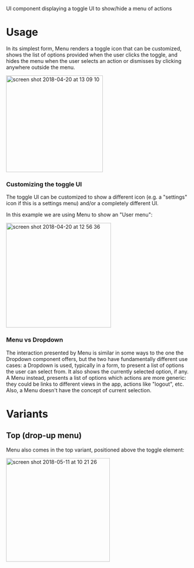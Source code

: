 UI component displaying a toggle UI to show/hide a menu of actions

# Usage

In its simplest form, Menu renders a toggle icon that can be customized, shows the list of options provided when the user clicks the toggle, and hides the menu when the user selects an action or dismisses by clicking anywhere outside the menu.

<img width="263" alt="screen shot 2018-04-20 at 13 09 10" src="https://user-images.githubusercontent.com/2643520/39047959-1cccd698-449c-11e8-811e-8a176f916651.png">

### Customizing the toggle UI

The toggle UI can be customized to show a different icon (e.g. a "settings" icon if this is a settings menu) and/or a completely different UI.

In this example we are using Menu to show an "User menu":

<img width="285" alt="screen shot 2018-04-20 at 12 56 36" src="https://user-images.githubusercontent.com/2643520/39047496-5a60aa68-449a-11e8-9ed0-4473347d8405.png">

### Menu vs Dropdown

The interaction presented by Menu is similar in some ways to the one the Dropdown component offers, but the two have fundamentally different use cases: a Dropdown is used, typically in a form, to present a list of options the user can select from. It also shows the currently selected option, if any. A Menu instead, presents a list of options which actions are more generic: they could be links to different views in the app, actions like "logout", etc. Also, a Menu doesn't have the concept of current selection.

# Variants

## Top (drop-up menu)

Menu also comes in the top variant, positioned above the toggle element:

<img width="282" alt="screen shot 2018-05-11 at 10 21 26" src="https://user-images.githubusercontent.com/2643520/39914414-49054c6c-5505-11e8-8c0a-ec3c0128d5f0.png">

